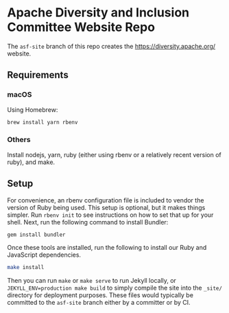 # Apache Diversity and Inclusion Committee Website Repo 

The `asf-site` branch of this repo creates the https://diversity.apache.org/ website.

## Requirements

### macOS

Using Homebrew:

```bash
brew install yarn rbenv
```

### Others

Install nodejs, yarn, ruby (either using rbenv or a relatively recent version of ruby), and make.

## Setup

For convenience, an rbenv configuration file is included to vendor the version of Ruby being used.
This setup is optional, but it makes things simpler.
Run `rbenv init` to see instructions on how to set that up for your shell.
Next, run the following command to install Bundler:

```bash
gem install bundler
```

Once these tools are installed, run the following to install our Ruby and JavaScript dependencies.

```bash
make install
```

Then you can run `make` or `make serve` to run Jekyll locally, or `JEKYLL_ENV=production make build` to simply compile the site into the `_site/` directory for deployment purposes.
These files would typically be committed to the `asf-site` branch either by a committer or by CI.

